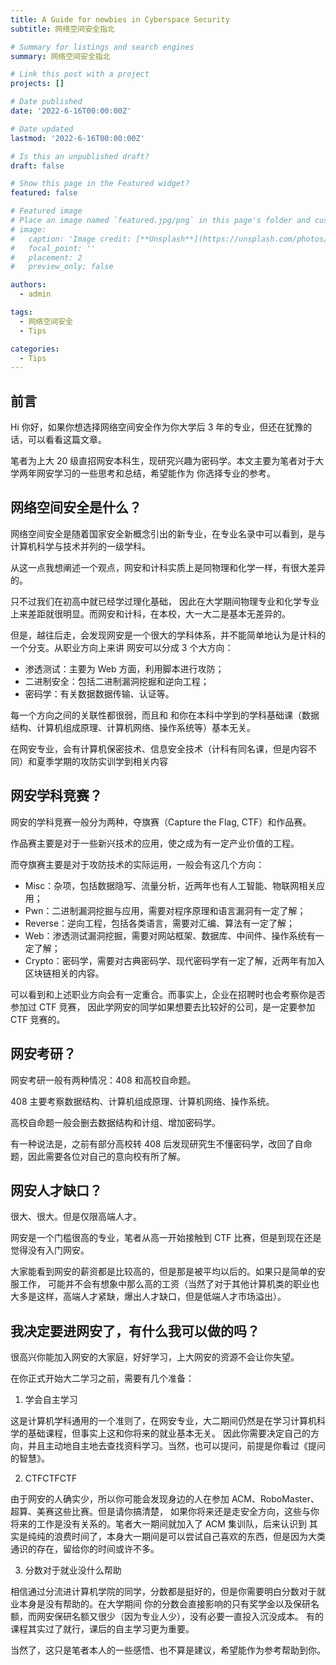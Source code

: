 ```yaml
---
title: A Guide for newbies in Cyberspace Security
subtitle: 网络空间安全指北

# Summary for listings and search engines
summary: 网络空间安全指北

# Link this post with a project
projects: []

# Date published
date: '2022-6-16T00:00:00Z'

# Date updated
lastmod: '2022-6-16T00:00:00Z'

# Is this an unpublished draft?
draft: false

# Show this page in the Featured widget?
featured: false

# Featured image
# Place an image named `featured.jpg/png` in this page's folder and customize its options here.
# image:
#   caption: 'Image credit: [**Unsplash**](https://unsplash.com/photos/CpkOjOcXdUY)'
#   focal_point: ''
#   placement: 2
#   preview_only: false

authors:
  - admin

tags:
  - 网络空间安全
  - Tips

categories:
  - Tips
---
```


## 前言

Hi 你好，如果你想选择网络空间安全作为你大学后 3 年的专业，但还在犹豫的话，可以看看这篇文章。

笔者为上大 20 级直招网安本科生，现研究兴趣为密码学。本文主要为笔者对于大学两年网安学习的一些思考和总结，希望能作为
你选择专业的参考。

## 网络空间安全是什么？

网络空间安全是随着国家安全新概念引出的新专业，在专业名录中可以看到，是与计算机科学与技术并列的一级学科。

从这一点我想阐述一个观点，网安和计科实质上是同物理和化学一样，有很大差异的。

只不过我们在初高中就已经学过理化基础，
因此在大学期间物理专业和化学专业上来差距就很明显。而网安和计科，在本校，大一大二是基本无差异的。

但是，越往后走，会发现网安是一个很大的学科体系，并不能简单地认为是计科的一个分支。从职业方向上来讲
网安可以分成 3 个大方向：

- 渗透测试：主要为 Web 方面，利用脚本进行攻防；
- 二进制安全：包括二进制漏洞挖掘和逆向工程；
- 密码学：有关数据数据传输、认证等。

每一个方向之间的关联性都很弱，而且和
和你在本科中学到的学科基础课（数据结构、计算机组成原理、计算机网络、操作系统等）基本无关。

在网安专业，会有计算机保密技术、信息安全技术（计科有同名课，但是内容不同）和夏季学期的攻防实训学到相关内容

## 网安学科竞赛？

网安的学科竞赛一般分为两种，夺旗赛（Capture the Flag, CTF）和作品赛。

作品赛主要是对于一些新兴技术的应用，使之成为有一定产业价值的工程。

而夺旗赛主要是对于攻防技术的实际运用，一般会有这几个方向：

- Misc：杂项，包括数据隐写、流量分析，近两年也有人工智能、物联网相关应用；
- Pwn：二进制漏洞挖掘与应用，需要对程序原理和语言漏洞有一定了解；
- Reverse：逆向工程，包括各类语言，需要对汇编、算法有一定了解；
- Web：渗透测试漏洞挖掘，需要对网站框架、数据库、中间件、操作系统有一定了解；
- Crypto：密码学，需要对古典密码学、现代密码学有一定了解，近两年有加入区块链相关的内容。

可以看到和上述职业方向会有一定重合。而事实上，企业在招聘时也会考察你是否参加过 CTF 竞赛，
因此学网安的同学如果想要去比较好的公司，是一定要参加 CTF 竞赛的。

## 网安考研？

网安考研一般有两种情况：408 和高校自命题。

408 主要考察数据结构、计算机组成原理、计算机网络、操作系统。

高校自命题一般会删去数据结构和计组、增加密码学。

有一种说法是，之前有部分高校转 408 后发现研究生不懂密码学，改回了自命题，因此需要各位对自己的意向校有所了解。

## 网安人才缺口？

很大、很大。但是仅限高端人才。

网安是一个门槛很高的专业，笔者从高一开始接触到 CTF 比赛，但是到现在还是觉得没有入门网安。

大家能看到网安的薪资都是比较高的，但是那是被平均以后的。如果只是简单的安服工作，
可能并不会有想象中那么高的工资（当然了对于其他计算机类的职业也大多是这样，高端人才紧缺，爆出人才缺口，但是低端人才市场溢出）。

## 我决定要进网安了，有什么我可以做的吗？

很高兴你能加入网安的大家庭，好好学习，上大网安的资源不会让你失望。

在你正式开始大二学习之前，需要有几个准备：

1. 学会自主学习

这是计算机学科通用的一个准则了，在网安专业，大二期间仍然是在学习计算机科学的基础课程，但事实上这和你将来的就业基本无关。
因此你需要决定自己的方向，并且主动地自主地去查找资料学习。当然，也可以提问，前提是你看过《提问的智慧》。

2. CTFCTFCTF

由于网安的人确实少，所以你可能会发现身边的人在参加 ACM、RoboMaster、超算、美赛这些比赛。但是请你搞清楚，
如果你将来还是走安全方向，这些与你将来的工作是没有关系的。笔者大一期间就加入了 ACM 集训队，后来认识到
其实是纯纯的浪费时间了，本身大一期间是可以尝试自己喜欢的东西，但是因为大类通识的存在，留给你的时间或许不多。

3. 分数对于就业没什么帮助

相信通过分流进计算机学院的同学，分数都是挺好的，但是你需要明白分数对于就业本身是没有帮助的。在大学期间
你的分数会直接影响的只有奖学金以及保研名额，而网安保研名额又很少（因为专业人少），没有必要一直投入沉没成本。
有的课程其实过了就行，课后的自主学习更为重要。

当然了，这只是笔者本人的一些感悟、也不算是建议，希望能作为参考帮助到你。

